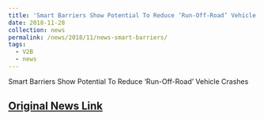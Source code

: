 ```yaml
---
title: 'Smart Barriers Show Potential To Reduce ‘Run-Off-Road’ Vehicle Crashes'
date: 2018-11-28
collection: news
permalink: /news/2018/11/news-smart-barriers/
tags:
  - V2B
  - news
---
```


Smart Barriers Show Potential To Reduce ‘Run-Off-Road’ Vehicle Crashes

[Original News Link](http://research.unl.edu/blog/smart-barriers-show-potential-to-reduce-run-off-road-vehicle-crashes/)
------